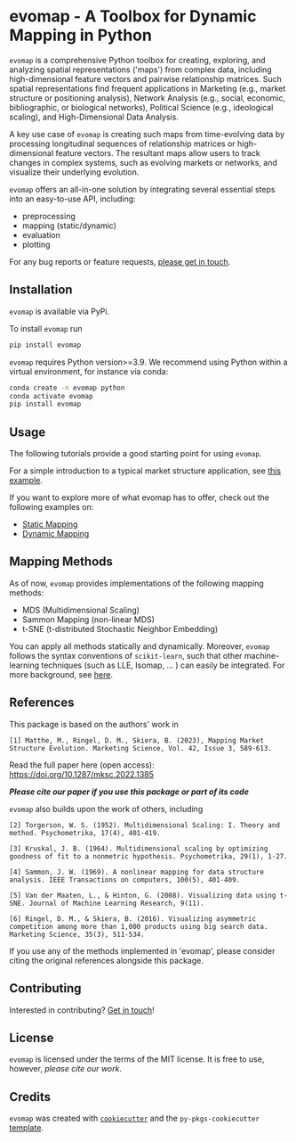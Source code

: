 # evomap - A Toolbox for Dynamic Mapping in Python

`evomap` is a comprehensive Python toolbox for creating, exploring, and analyzing spatial representations ('maps') from complex data, including high-dimensional feature vectors and pairwise relationship matrices. Such spatial representations find frequent applications in Marketing (e.g., market structure or positioning analysis), Network Analysis (e.g., social, economic, bibliographic, or biological networks), Political Science (e.g., ideological scaling), and High-Dimensional Data Analysis.

A key use case of `evomap` is creating such maps from time-evolving data by processing longitudinal sequences of relationship matrices or high-dimensional feature vectors. The resultant maps allow users to track changes in complex systems, such as evolving markets or networks, and visualize their underlying evolution.

`evomap` offers an all-in-one solution by integrating several essential steps into an easy-to-use API, including:

- preprocessing
- mapping (static/dynamic)
- evaluation
- plotting

For any bug reports or feature requests, <a href = 'mailto:mpmatthe@iu.edu'>please get in touch</a>.

## Installation

`evomap` is available via PyPi. 

To install `evomap` run
```bash
pip install evomap
```

`evomap` requires Python version>=3.9. We recommend using Python within a virtual environment, for instance via conda:
```bash
conda create -n evomap python
conda activate evomap
pip install evomap
```

## Usage

The following tutorials provide a good starting point for using `evomap`.

For a simple introduction to a typical market structure application, see <a href='https://evomap.readthedocs.io/en/latest/car%20application.html'>this example</a>.

If you want to explore more of what evomap has to offer, check out the following examples on:

- <a href='https://evomap.readthedocs.io/en/latest/static%20mapping.html'>Static Mapping</a>
- <a href='https://evomap.readthedocs.io/en/latest/dynamic%20mapping.html'>Dynamic Mapping</a>

## Mapping Methods

As of now, `evomap` provides implementations of the following mapping methods:
- MDS (Multidimensional Scaling)
- Sammon Mapping (non-linear MDS)
- t-SNE (t-distributed Stochastic Neighbor Embedding)

You can apply all methods statically and dynamically. Moreover, `evomap` follows the syntax conventions of `scikit-learn`, such that other 
machine-learning techniques (such as LLE, Isomap, ... ) can easily be integrated. For more background, see <a href = 'https://scikit-learn.org/stable/modules/manifold.html'> here</a>.

## References

This package is based on the authors' work in 

```
[1] Matthe, M., Ringel, D. M., Skiera, B. (2023), Mapping Market Structure Evolution. Marketing Science, Vol. 42, Issue 3, 589-613.
```
Read the full paper here (open access): <a href = 'https://doi.org/10.1287/mksc.2022.1385'>https://doi.org/10.1287/mksc.2022.1385</a> 

<b><i>Please cite our paper if you use this package or part of its code</i></b>

`evomap` also builds upon the work of others, including
```
[2] Torgerson, W. S. (1952). Multidimensional Scaling: I. Theory and method. Psychometrika, 17(4), 401-419.

[3] Kruskal, J. B. (1964). Multidimensional scaling by optimizing goodness of fit to a nonmetric hypothesis. Psychometrika, 29(1), 1-27.

[4] Sammon, J. W. (1969). A nonlinear mapping for data structure analysis. IEEE Transactions on computers, 100(5), 401-409.

[5] Van der Maaten, L., & Hinton, G. (2008). Visualizing data using t-SNE. Journal of Machine Learning Research, 9(11).

[6] Ringel, D. M., & Skiera, B. (2016). Visualizing asymmetric competition among more than 1,000 products using big search data. Marketing Science, 35(3), 511-534.
```

If you use any of the methods implemented in 'evomap', please consider citing the original references alongside this package.

## Contributing

Interested in contributing? <a href = 'mailto:mpmatthe@iu.edu'>Get in touch</a>!
## License

`evomap` is licensed under the terms of the MIT license. It is free to use, however, <i>please cite our work</i>.

## Credits

`evomap` was created with [`cookiecutter`](https://cookiecutter.readthedocs.io/en/latest/) and the `py-pkgs-cookiecutter` [template](https://github.com/py-pkgs/py-pkgs-cookiecutter).
